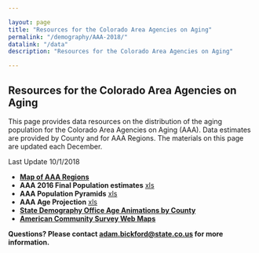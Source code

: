 ```yaml
---

layout: page
title: "Resources for the Colorado Area Agencies on Aging"
permalink: "/demography/AAA-2018/"
datalink: "/data"
description: "Resources for the Colorado Area Agencies on Aging"

---
```


## Resources for the Colorado Area Agencies on Aging

This page provides data resources on the distribution of the aging population for the Colorado Area Agencies on Aging (AAA).  Data estimates are provided by County and for AAA Regions.
The materials on this page are updated each December.   

Last Update 10/1/2018

* **[Map of AAA Regions](https://www.colorado.gov/pacific/sites/default/files/AAA%20Map.pdf)**
* **AAA 2016 Final Population estimates**  [xls](https://drive.google.com/uc?export=download&id=1i1WWFQGy_U9Rbq0GitcHVlJ1hy9NM4c5/view?usp=sharing)
* **AAA Population Pyramids**  [xls](https://drive.google.com/uc?export=download&id=1i1WWFQGy_U9Rbq0GitcHVlJ1hy9NM4c5/view?usp=sharing)
* **AAA Age Projection**  [xls](https://drive.google.com/uc?export=download&id=1i1WWFQGy_U9Rbq0GitcHVlJ1hy9NM4c5/view?usp=sharing)
* **[State Demography Office Age Animations by County](https://demography.dola.colorado.gov/Age-Animation-Bars/)**
* **[American Community Survey Web Maps](https://coloradodemography.github.io/CensusAPI_Map_2016/?lat=39&lng=-104.8&z=9&s=50&v=mhi&sn=jenks&cs=mh1&cl=7)**


**Questions? Please contact [adam.bickford@state.co.us](mailto:adam.bickford@state.co.us) for more information.** 
